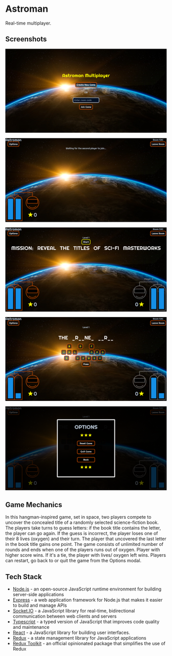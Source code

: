 # Astroman

Real-time multiplayer.

## Screenshots

![](./_screenshots/1screenshot.png)

![](./_screenshots/2screenshot.png)

![](./_screenshots/3screenshot.png)

![](./_screenshots/4screenshot.png)

![](./_screenshots/5screenshot.png)

## Game Mechanics

In this hangman-inspired game, set in space, two players compete to uncover the concealed title of a randomly selected science-fiction book. The players take turns to guess letters: if the book title contains the letter, the player can go again. If the guess is incorrect, the player loses one of their 8 lives (oxygen) and their turn. The player that uncovered the last letter in the book title gains one point.
The game consists of unlimited number of rounds and ends when one of the players runs out of oxygen. Player with higher score wins. If it's a tie, the player with lives/ oxygen left wins.
Players can restart, go back to or quit the game from the Options modal.

## Tech Stack

- [Node.js](https://nodejs.org/en/docs/) - an open-source JavaScript runtime environment for building server-side applications
- [Express](https://expressjs.com/) - a web application framework for Node.js that makes it easier to build and manage APIs
- [Socket.IO](https://socket.io/) - a JavaScript library for real-time, bidirectional communication between web clients and servers
- [Typescript](https://www.npmjs.com/package/typescript) - a typed version of JavaScript that improves code quality and maintenance
- [React](https://reactjs.org/) - a JavaScript library for building user interfaces.
- [Redux](https://redux.js.org/) - a state management library for JavaScript applications
- [Redux Toolkit](https://redux-toolkit.js.org/) - an official opinionated package that simplifies the use of Redux
